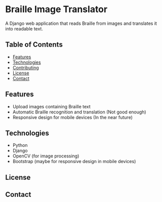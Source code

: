 # Braille Image Translator

A Django web application that reads Braille from images and translates it into readable text.

## Table of Contents

- [Features](#features)
- [Technologies](#technologies)
- [Contributing](#contributing)
- [License](#license)
- [Contact](#contact)

## Features

- Upload images containing Braille text 
- Automatic Braille recognition and translation (Not good enough)
- Responsive design for mobile devices (In the near future)

## Technologies

- Python
- Django
- OpenCV (for image processing)
- Bootstrap (maybe for responsive design in mobile devices)

## License

## Contact
